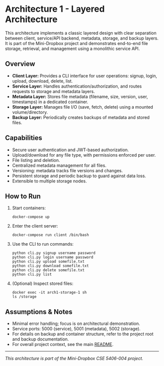 # Architecture 1 - Layered Architecture

This architecture implements a classic layered design with clear separation between client, service/API backend, metadata, storage, and backup layers. It is part of the Mini-Dropbox project and demonstrates end-to-end file storage, retrieval, and management using a monolithic service API.

## Overview

- **Client Layer:** Provides a CLI interface for user operations: signup, login, upload, download, delete, list.
- **Service Layer:** Handles authentication/authorization, and routes requests to storage and metadata layers.
- **Metadata Layer:** Stores file metadata (filename, size, version, user, timestamps) in a dedicated container.
- **Storage Layer:** Manages file I/O (save, fetch, delete) using a mounted volume/directory.
- **Backup Layer:** Periodically creates backups of metadata and stored files.

## Capabilities

- Secure user authentication and JWT-based authorization.
- Upload/download for any file type, with permissions enforced per user.
- File listing and deletion.
- Centralized metadata management for all files.
- Versioning: metadata tracks file versions and changes.
- Persistent storage and periodic backup to guard against data loss.
- Extensible to multiple storage nodes.

## How to Run

1. Start containers:  
   ```
   docker-compose up
   ```
2. Enter the client server:  
   ```
   docker-compose run client /bin/bash
   ```
3. Use the CLI to run commands:  
   ```
   python cli.py signup username password
   python cli.py login username password
   python cli.py upload somefile.txt
   python cli.py download somefile.txt
   python cli.py delete somefile.txt
   python cli.py list
   ```
4. (Optional) Inspect stored files:  
   ```
   docker exec -it arch1-storage-1 sh
   ls /storage
   ```

## Assumptions & Notes

- Minimal error handling; focus is on architectural demonstration.
- Service ports: 5000 (service), 5001 (metadata), 5002 (storage).
- For details on backup and container structure, refer to the project root and backup documentation.
- For overall project context, see the main [README](../README.md).

---

_This architecture is part of the Mini-Dropbox CSE 5406-004 project._